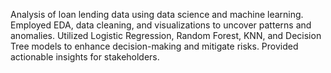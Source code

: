 Analysis of loan lending data using data science and machine learning. Employed EDA, data cleaning, and visualizations to uncover patterns and anomalies. Utilized Logistic Regression, Random Forest, KNN, and Decision Tree models to enhance decision-making and mitigate risks. Provided actionable insights for stakeholders.
